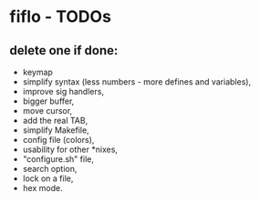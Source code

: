 # fiflo - TODOs
## delete one if done:
- keymap
- simplify syntax (less numbers - more defines and variables),
- improve sig handlers,
- bigger buffer,
- move cursor,
- add the real TAB,
- simplify Makefile,
- config file (colors),
- usability for other *nixes,
- "configure.sh" file,
- search option,
- lock on a file,
- hex mode.
